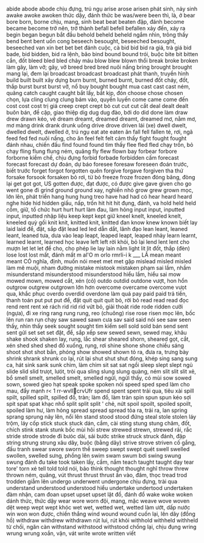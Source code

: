 abide abode abode chịu đựng, trú ngụ
arise arose arisen phát sinh, nảy sinh
awake awoke awoken thức dậy, đánh thức
be was/were been thì, là, ở
bear bore born, borne chịu, mang, sinh
beat beat beaten đập, đánh
become became become trở nên, trở thành
befall befell befallen xảy đến, xáy ra
begin began begun bắt đầu
behold beheld beheld ngắm nhìn, trông thấy
bend bent bent uốn cong
beseech besought, beseeched besought, beseeched van xin
bet bet bet đánh cuộc, cà
bid bid bid ra giá, trà giá
bid bade, bid bidden, bid ra lệnh, bâo
bind bound bound trói, buộc
bite bit bitten cắn, đốt
bleed bled bled chảy máu
blow blew blown thổi
break broke broken làm gãy, làm vỡ; gãy, vỡ
breed bred bred nuôi nấng
bring brought brought mang lại, đem lại
broadcast broadcast broadcast phát thanh, truyền hình
build built built xây dựng
burn burnt, burned burnt, burned đốt cháy, đốt, thắp
burst burst burst vỡ, nổ
buy bought bought mua
cast cast cast ném, quãng
catch caught caught bắt lấy, bắt kịp, đón
choose chose chosen chọn, lựa
cling clung clung bám vào, quyến luyến
come came come đến
cost cost cost trị giá
creep crept crept bò
cut cut cut cắt
deal dealt dealt buôn bán, đề cập, giao thiệp
dig dug dug đào, bới
do did done làm
draw drew drawn kéo, vẽ
dream dreamt, dreamed dreamt, dreamed mơ, nằm mơ, mơ màng
drink drank drunk uống
drive drove driven lái (xe)
dwell dwelt, dwelled dwelt, dwelled ở, trú ngụ
eat ate eaten ăn
fall fell fallen té, rơi, ngã
feed fed fed nuôi nấng, cho ăn
feel felt felt cảm thấy
fight fought fought đánh nhau, chiến đấu
find found found tìm thấy
flee fled fled chạy trốn, bỏ chạy
fling flung flung ném, quăng
fly flew flown bay
forbear forbore forborne kiềm chế, chịu đựng
forbid forbade forbidden cấm
forecast forecast forecast dự đoán, dự báo
foresee foresaw foreseen đoán trước, biết trước
forget forgot forgotten quên
forgive forgave forgiven tha thứ
forsake forsook forsaken bỏ rơi, từ bỏ
freeze froze frozen đóng bâng, đòng lại
get got got, US gotten được, đạt được, có được
give gave given cho
go went gone đi
grind ground ground xay, nghiền nhỏ
grow grew grown mọc, lớn lên, phát triển
hang hung hung treo
have had had có
hear heard heard nghe
hide hid hidden giấu, nấp, trốn
hit hit hit đụng, đánh, va
hold held held cồm, giữ, tổ chức
hurt hurt hurt làm đau, làm hỏng
input input, inputted input, inputted nhập liệu
keep kept kept giữ
kneel knelt, kneeled knelt, kneeled quỳ gối
knit knit, knitted knit, knitted đan
know knew known biết
lay laid laid để, đặt, sắp đặt
lead led led dẫn dắt, lãnh đạo
lean leant, leaned leant, leaned tưa, dưa vào
leap leapt, leaped leapt, leaped nhảy
learn learnt, learned learnt, learned học
leave left left rời khỏi, bỏ lại
lend lent lent cho mượn
let let let để cho, cho phép
lie lay lain nằm
light lit lit đốt, thắp (đèn)
lose lost lost mất, đánh mất
m al'O m orlo rmrli-i k ___ LẤ
mean meant meant CÓ nghĩa, định, muốn nói
meet met met gặp
mislead misled misled làm mê muội, nham đường
mistake mistook mistaken phạm sai lầm, nhầm
misunderstand misunderstood misunderstood hiểu lầm, hiểu sai
mow mowed mown, mowed cắt, xén (cỏ)
outdo outdid outdone vượt, hon hổn
outgrow outgrew outgrown lớn hơn
overcome overcame overcome vưọt qua, khắc phục
overdo overdid overdone làm quá
pay paid paid trả tiền, thanh toán
put put put để, đặt
quit quit quit bỏ, rời bỏ
read read read đọc
rend rent rent xé rách
rid rid rid vứt bỏ, giải thoát
ride rode ridden cưỡi (ngựa), đi xe
ring rang rung rung, reo (chuông)
rise rose risen mọc lên, bốc lên
run ran run chạy
saw sawed sawn cưa
sav said said nói
see saw seen thấỵ, nhìn thấy
seek sought sought tìm kiếm
sell sold sold bán
send sent sent gửi
set set set đặt, để, sắp xếp
sew sewed sewn, sewed may, khâu
shake shook shaken lay, rung, lắc
shear sheared shorn, sheared gọt, cắt, xén
shed shed shed đổ xuống, rụng, rơi
shine shone shone chiếu sáng
shoot shot shot bắn, phóng
show showed shown tỏ ra, đưa ra, trưng bày
shrink shrank shrunk co lại, rút lại
shut shut shut đóng, khép
sing sang sung ca, hát
sink sank sunk chìm, làm chìm
sit sat sat ngồi
sleep slept slept ngủ
slide slid slid trưọt, lưót, tròi qua
sling slung slung quàng, ném
slit slit slit xẻ, bổ
smell smelt, smelled smelt, smelled ngửi, ngửi thấy, có mùi
sow sowed sown, sowed gieo hạt
speak spoke spoken nói
speed sped sped làm cho mau, đẩy mạnh
r< 1
rr-wvll￾crvUfr
spend spent spent trải qua, tiêu xài
spill spilt, spilled spilt, spilled đổ, tràn; làm đổ, làm tràn
spin spun spun kéo sợi
spit spat spat khạc nhổ
split split split ' chẻ, nứt
spoil spoilt, spoiled spoilt, spoiled làm hư, làm hỏng
spread spread spread tỏa ra, trải ra, lan
spring sprang sprung nảy lên, nổi lên
stand stood stood đứng
steal stole stolen láy trộm, láy cốp
stick stuck stuck dán, cắm, cài
sting stung stung châm, đốt, chích
stink stank stunk bốc mùi hôi
strew strewed strewn, strewed rải, rắc
stride strode strode đi bưóc dài, sải bước
strike struck struck đánh, đập
string strung strung xâu dây, buộc (bằng dây)
strive strove striven cố gắng, đấu tranh
swear swore sworn thề
sweep swept swept quét
swell swelled swollen, swelled sưng, phồng lên
swim swam swum bơi
swing swung swung đánh đu
take took taken lấy, cầm, nắm
teach taught taught dạy
tear tore' torn xé
tell told told nói, bảo
think thought thought nghĩ
throw threw thrown ném, quăng, vút
thrust thrust thrust ấn vào, đâm, thọc
tread trod trodden giẫm lên
undergo underwent undergone chịu đựng, trài qua
understand understood understood hiểu
undertake undertood undertaken đàm nhận, cam đoan
upset upset upset lật đổ, đánh đổ
wake woke woken dánh thức, thức dậy
wear wore worn đội, mang, mặc
weave wove woven dệt
weep wept wept khóc
wet wet, wetted wet, wetted làm ướt, dấp nước
win won won được, chiến thắng
wind wound wound cuốn lại, lên dãy (đồng hồ)
withdraw withdrew withdrawn rút lui, rút khỏi
withhold withheld withheld từ chối, ngăn càn
withstand withstood withstood chống lại, chịu đụng
wring wrung wrung xoắn, vặn, vát
write wrote written viết